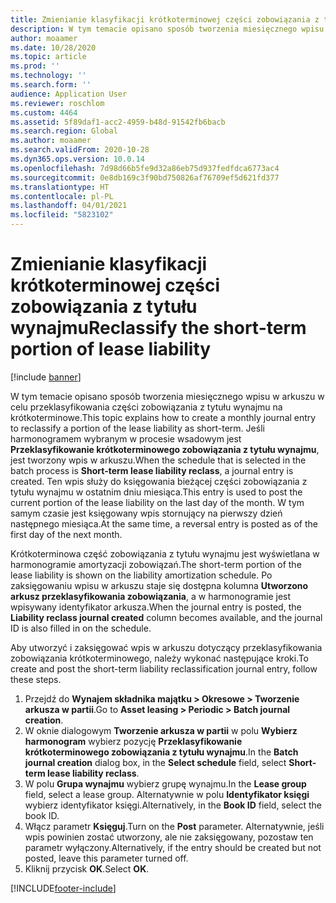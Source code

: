 ```yaml
---
title: Zmienianie klasyfikacji krótkoterminowej części zobowiązania z tytułu wynajmu
description: W tym temacie opisano sposób tworzenia miesięcznego wpisu w arkuszu w celu przeklasyfikowania części zobowiązania z tytułu wynajmu na krótkoterminowe.
author: moaamer
ms.date: 10/28/2020
ms.topic: article
ms.prod: ''
ms.technology: ''
ms.search.form: ''
audience: Application User
ms.reviewer: roschlom
ms.custom: 4464
ms.assetid: 5f89daf1-acc2-4959-b48d-91542fb6bacb
ms.search.region: Global
ms.author: moaamer
ms.search.validFrom: 2020-10-28
ms.dyn365.ops.version: 10.0.14
ms.openlocfilehash: 7d98d66b5fe9d32a86eb75d937fedfdca6773ac4
ms.sourcegitcommit: 0e8db169c3f90bd750826af76709ef5d621fd377
ms.translationtype: HT
ms.contentlocale: pl-PL
ms.lasthandoff: 04/01/2021
ms.locfileid: "5823102"
---
```

# <a name="reclassify-the-short-term-portion-of-lease-liability"></a><span data-ttu-id="ddc6a-103">Zmienianie klasyfikacji krótkoterminowej części zobowiązania z tytułu wynajmu</span><span class="sxs-lookup"><span data-stu-id="ddc6a-103">Reclassify the short-term portion of lease liability</span></span>

[!include [banner](../includes/banner.md)]

<span data-ttu-id="ddc6a-104">W tym temacie opisano sposób tworzenia miesięcznego wpisu w arkuszu w celu przeklasyfikowania części zobowiązania z tytułu wynajmu na krótkoterminowe.</span><span class="sxs-lookup"><span data-stu-id="ddc6a-104">This topic explains how to create a monthly journal entry to reclassify a portion of the lease liability as short-term.</span></span> <span data-ttu-id="ddc6a-105">Jeśli harmonogramem wybranym w procesie wsadowym jest **Przeklasyfikowanie krótkoterminowego zobowiązania z tytułu wynajmu**, jest tworzony wpis w arkuszu.</span><span class="sxs-lookup"><span data-stu-id="ddc6a-105">When the schedule that is selected in the batch process is **Short-term lease liability reclass**, a journal entry is created.</span></span> <span data-ttu-id="ddc6a-106">Ten wpis służy do księgowania bieżącej części zobowiązania z tytułu wynajmu w ostatnim dniu miesiąca.</span><span class="sxs-lookup"><span data-stu-id="ddc6a-106">This entry is used to post the current portion of the lease liability on the last day of the month.</span></span> <span data-ttu-id="ddc6a-107">W tym samym czasie jest księgowany wpis stornujący na pierwszy dzień następnego miesiąca.</span><span class="sxs-lookup"><span data-stu-id="ddc6a-107">At the same time, a reversal entry is posted as of the first day of the next month.</span></span>

<span data-ttu-id="ddc6a-108">Krótkoterminowa część zobowiązania z tytułu wynajmu jest wyświetlana w harmonogramie amortyzacji zobowiązań.</span><span class="sxs-lookup"><span data-stu-id="ddc6a-108">The short-term portion of the lease liability is shown on the liability amortization schedule.</span></span> <span data-ttu-id="ddc6a-109">Po zaksięgowaniu wpisu w arkuszu staje się dostępna kolumna **Utworzono arkusz przeklasyfikowania zobowiązania**, a w harmonogramie jest wpisywany identyfikator arkusza.</span><span class="sxs-lookup"><span data-stu-id="ddc6a-109">When the journal entry is posted, the **Liability reclass journal created** column becomes available, and the journal ID is also filled in on the schedule.</span></span>

<span data-ttu-id="ddc6a-110">Aby utworzyć i zaksięgować wpis w arkuszu dotyczący przeklasyfikowania zobowiązania krótkoterminowego, należy wykonać następujące kroki.</span><span class="sxs-lookup"><span data-stu-id="ddc6a-110">To create and post the short-term liability reclassification journal entry, follow these steps.</span></span>

1. <span data-ttu-id="ddc6a-111">Przejdź do **Wynajem składnika majątku \> Okresowe \> Tworzenie arkusza w partii**.</span><span class="sxs-lookup"><span data-stu-id="ddc6a-111">Go to **Asset leasing \> Periodic \> Batch journal creation**.</span></span>
2. <span data-ttu-id="ddc6a-112">W oknie dialogowym **Tworzenie arkusza w partii** w polu **Wybierz harmonogram** wybierz pozycję **Przeklasyfikowanie krótkoterminowego zobowiązania z tytułu wynajmu**.</span><span class="sxs-lookup"><span data-stu-id="ddc6a-112">In the **Batch journal creation** dialog box, in the **Select schedule** field, select **Short-term lease liability reclass**.</span></span>
3. <span data-ttu-id="ddc6a-113">W polu **Grupa wynajmu** wybierz grupę wynajmu.</span><span class="sxs-lookup"><span data-stu-id="ddc6a-113">In the **Lease group** field, select a lease group.</span></span> <span data-ttu-id="ddc6a-114">Alternatywnie w polu **Identyfikator księgi** wybierz identyfikator księgi.</span><span class="sxs-lookup"><span data-stu-id="ddc6a-114">Alternatively, in the **Book ID** field, select the book ID.</span></span>
4. <span data-ttu-id="ddc6a-115">Włącz parametr **Księguj**.</span><span class="sxs-lookup"><span data-stu-id="ddc6a-115">Turn on the **Post** parameter.</span></span> <span data-ttu-id="ddc6a-116">Alternatywnie, jeśli wpis powinien zostać utworzony, ale nie zaksięgowany, pozostaw ten parametr wyłączony.</span><span class="sxs-lookup"><span data-stu-id="ddc6a-116">Alternatively, if the entry should be created but not posted, leave this parameter turned off.</span></span>
5. <span data-ttu-id="ddc6a-117">Kliknij przycisk **OK**.</span><span class="sxs-lookup"><span data-stu-id="ddc6a-117">Select **OK**.</span></span>


[!INCLUDE[footer-include](../../includes/footer-banner.md)]
